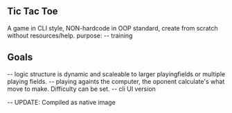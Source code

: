 ## Tic Tac Toe

A game in CLI style, NON-hardcode in OOP standard, create from scratch without resources/help.
purpose:
-- training

## Goals
-- logic structure is dynamic and scaleable to larger playingfields or multiple playing fields.
-- playing againts the computer, the oponent calculate's what move to make. Difficulty can be set.
-- cli UI version


-- UPDATE: Compiled as native image
